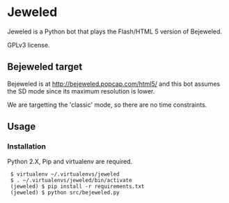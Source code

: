 # Jeweled

Jeweled is a Python bot that plays the Flash/HTML 5 version of
Bejeweled.

GPLv3 license.

## Bejeweled target

Bejeweled is at http://bejeweled.popcap.com/html5/ and this bot
assumes the SD mode since its maximum resolution is lower.

We are targetting the 'classic' mode, so there are no time
constraints.

## Usage

### Installation

Python 2.X, Pip and virtualenv are required.

     $ virtualenv ~/.virtualenvs/jeweled
     $ . ~/.virtualenvs/jeweled/bin/activate
     (jeweled) $ pip install -r requirements.txt
     (jeweled) $ python src/bejeweled.py

